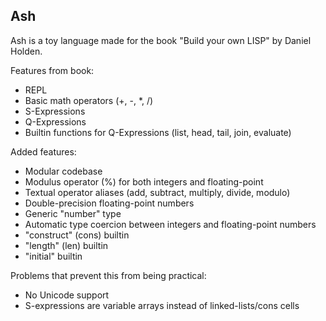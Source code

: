 ## Ash

Ash is a toy language made for the book "Build your own LISP" by Daniel Holden.

Features from book:
- REPL
- Basic math operators (+, -, *, /)
- S-Expressions
- Q-Expressions
- Builtin functions for Q-Expressions (list, head, tail, join, evaluate)

Added features:
- Modular codebase
- Modulus operator (%) for both integers and floating-point
- Textual operator aliases (add, subtract, multiply, divide, modulo)
- Double-precision floating-point numbers
- Generic "number" type
- Automatic type coercion between integers and floating-point numbers
- "construct" (cons) builtin
- "length" (len) builtin
- "initial" builtin

Problems that prevent this from being practical:
- No Unicode support
- S-expressions are variable arrays instead of linked-lists/cons cells
